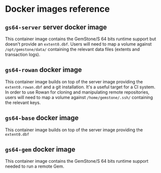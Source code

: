 # Docker images reference

## `gs64-server` server docker image

This container image contains the GemStone/S 64 bits runtime support but doesn't
provide an `extent0.dbf`. Users will need to map a volume against `/opt/gemstone/data/`
containing the relevant data files (extents and transaction logs).

## `gs64-rowan` docker image

This container image builds on top of the server image providing the `extent0.rowan.dbf`
and a git installation. It's a useful target for a CI system.
In order to use Rowan for cloning and manipulating remote repositories, users
will need to map a volume against `/home/gemstone/.ssh/` containing the
relevant keys.

## `gs64-base` docker image

This container image builds on top of the server image providing the `extent0.dbf`

## `gs64-gem` docker image

This container image contains the GemStone/S 64 bits runtime support needed to run
a remote Gem.
